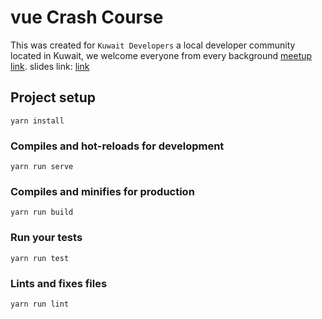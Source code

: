 # vue Crash Course 
This was created for `Kuwait Developers` a local developer community located in Kuwait, we welcome everyone from every background [meetup link](https://www.meetup.com/Kuwait-Developers/).
slides link: [link](https://docs.google.com/presentation/d/1OpPLbwl09QpKFlYJw4cy36hVSmh8zbz10iTh_I7kSoA/edit?usp=sharing)
## Project setup
```
yarn install
```

### Compiles and hot-reloads for development
```
yarn run serve
```

### Compiles and minifies for production
```
yarn run build
```

### Run your tests
```
yarn run test
```

### Lints and fixes files
```
yarn run lint
```